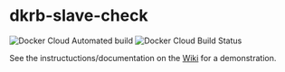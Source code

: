# dkrb-slave-check

![Docker Cloud Automated build](https://img.shields.io/docker/cloud/automated/kshenk/slave-check?style=plastic)
![Docker Cloud Build Status](https://img.shields.io/docker/cloud/build/kshenk/slave-check?style=plastic)

See the instructuctions/documentation on the [Wiki](https://github.com/ksgh/dkrb-slave-check/wiki/Demonstration-for-detecting-MySQL-Slave-Lag) for a demonstration.
